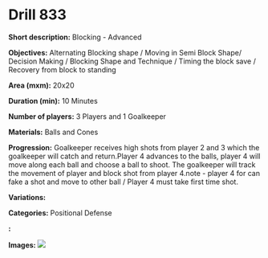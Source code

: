 # Drill 833

**Short description:**
Blocking - Advanced

**Objectives:**
Alternating Blocking shape / Moving in Semi Block Shape/ Decision Making / Blocking Shape and Technique / Timing the block save / Recovery from block to standing

**Area (mxm):**
20x20

**Duration (min):**
10 Minutes

**Number of players:**
3 Players and 1 Goalkeeper

**Materials:**
Balls and Cones

**Progression:**
Goalkeeper receives high shots from player 2 and 3 which the goalkeeper will catch and return.Player 4 advances to the balls, player 4 will move along each ball and choose a ball to shoot. The goalkeeper will track the movement of player and block shot from player 4.note - player 4 for can fake a shot and move to other ball / Player 4 must take first time shot.

**Variations:**


**Categories:**
Positional Defense

**:**


**Images:**
![](https://www.coachingfutsal.com/\images\20cc874856140da25ed03684dcd74b5580450656aa48a0e6796ca4b9b6bc2a5e9db65915719c102fea0afe687d7a07596bffc138fe03fbfa0e3dca76d028dfc65045d2b6e8a3c.png)

